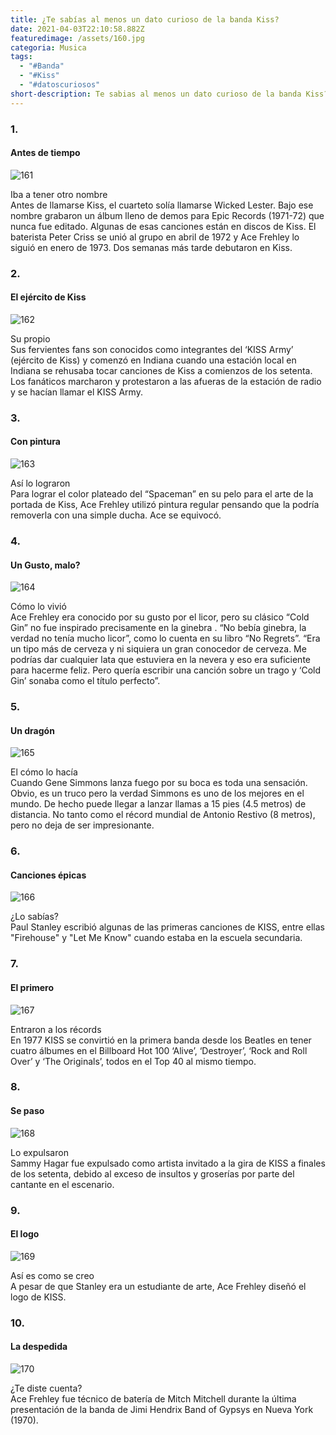 ```yaml
---
title: ¿Te sabías al menos un dato curioso de la banda Kiss?
date: 2021-04-03T22:10:58.882Z
featuredimage: /assets/160.jpg
categoria: Musica
tags:
  - "#Banda"
  - "#Kiss"
  - "#datoscuriosos"
short-description: Te sabias al menos un dato curioso de la banda Kiss?
---
```

### 1.

#### Antes de tiempo

![161](/assets/161.jpg "161")

Iba a tener otro nombre <br/>
Antes de llamarse Kiss, el cuarteto solía llamarse Wicked Lester. Bajo ese nombre grabaron un álbum lleno de demos para Epic Records (1971-72) que nunca fue editado. Algunas de esas canciones están en discos de Kiss. El baterista Peter Criss se unió al grupo en abril de 1972 y Ace Frehley lo siguió en enero de 1973. Dos semanas más tarde debutaron en Kiss.



### 2.

#### El ejército de Kiss

![162](/assets/162.jpg "162")

Su propio <br/>
Sus fervientes fans son conocidos como integrantes del ‘KISS Army’ (ejército de Kiss) y comenzó en Indiana cuando una estación local en Indiana se rehusaba tocar canciones de Kiss a comienzos de los setenta. Los fanáticos marcharon y protestaron a las afueras de la estación de radio y se hacían llamar el KISS Army.



### 3.

#### Con pintura 

![163](/assets/163.jpg "163")

Así lo lograron <br/>
Para lograr el color plateado del “Spaceman” en su pelo para el arte de la portada de Kiss, Ace Frehley utilizó pintura regular pensando que la podría removerla con una simple ducha. Ace se equivocó.

### 4.

#### Un Gusto, malo? 

![164](/assets/164.jpg "164")

Cómo lo vivió <br/>
Ace Frehley era conocido por su gusto por el licor, pero su clásico “Cold Gin” no fue inspirado precisamente en la ginebra . “No bebía ginebra, la verdad no tenía mucho licor”, como lo cuenta en su libro “No Regrets”. “Era un tipo más de cerveza y ni siquiera un gran conocedor de cerveza. Me podrías dar cualquier lata que estuviera en la nevera y eso era suficiente para hacerme feliz. Pero quería escribir una canción sobre un trago y ‘Cold Gin’ sonaba como el título perfecto”.



### 5.

#### Un dragón 

![165](/assets/165.jpg "165")

El cómo lo hacía <br/>
Cuando Gene Simmons lanza fuego por su boca es toda una sensación. Obvio, es un truco pero la verdad Simmons es uno de los mejores en el mundo. De hecho puede llegar a lanzar llamas a 15 pies (4.5 metros) de distancia. No tanto como el récord mundial de Antonio Restivo (8 metros), pero no deja de ser impresionante.

### 6.

#### Canciones épicas 

![166](/assets/166.jpg "166")

¿Lo sabías?<br/>
Paul Stanley escribió algunas de las primeras canciones de KISS, entre ellas "Firehouse" y "Let Me Know" cuando estaba en la escuela secundaria.

### 7.

#### El primero 

![167](/assets/167.jpg "167")

Entraron  a los récords <br/>
En 1977 KISS se convirtió en la primera banda desde los Beatles en tener cuatro álbumes en el Billboard Hot 100 ‘Alive’, ‘Destroyer’, ‘Rock and Roll Over’ y ‘The Originals’, todos en el Top 40 al mismo tiempo.



### 8.

#### Se paso

![168](/assets/168.jpg "168")

Lo expulsaron <br/>
Sammy Hagar fue expulsado como artista invitado a la gira de KISS a finales de los setenta, debido al exceso de insultos y groserías por parte del cantante en el escenario.



### 9.

#### El logo 

![169](/assets/169.png "169")

Así es como se creo <br/>
A pesar de que Stanley era un estudiante de arte, Ace Frehley diseñó el logo de KISS.



### 10.

#### La despedida 

![170](/assets/170.jpg "170")

¿Te diste cuenta?<br/>
Ace Frehley fue técnico de batería de Mitch Mitchell durante la última presentación de la banda de Jimi Hendrix Band of Gypsys en Nueva York (1970).